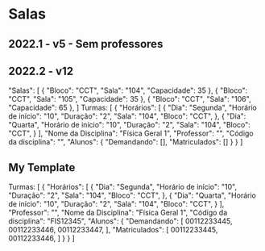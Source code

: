 # Salas

## 2022.1 - v5 - Sem professores

## 2022.2 - v12

"Salas": [
    {
        "Bloco": "CCT",
        "Sala": "104",
        "Capacidade": 35
    },
    {
        "Bloco": "CCT",
        "Sala": "105",
        "Capacidade": 35
    },
    {
        "Bloco": "CCT",
        "Sala": "106",
        "Capacidade": 65
    },
]
Turmas: [
    {
        "Horários": [
            {
                "Dia": "Segunda",
                "Horário de início": "10",
                "Duração": "2",
                "Sala": "104",
                "Bloco": "CCT",
            },
            {
                "Dia": "Quarta",
                "Horário de início": "10",
                "Duração": "2",
                "Sala": "104",
                "Bloco": "CCT",
            }
        ],
        "Nome da Disciplina": "Física Geral 1",
        "Professor": "",
        "Código da disciplina": "",
        "Alunos": {
            "Demandando": [],
            "Matriculados": []
        }
    }
]

## My Template

Turmas: [
    {
        "Horários": [
            {
                "Dia": "Segunda",
                "Horário de início": "10",
                "Duração": "2",
                "Sala": "104",
                "Bloco": "CCT",
            },
            {
                "Dia": "Quarta",
                "Horário de início": "10",
                "Duração": "2",
                "Sala": "104",
                "Bloco": "CCT",
            }
        ],
        "Professor": "",
        "Nome da Disciplina": "Física Geral 1",
        "Código da disciplina": "FIS12345",
        "Alunos": {
            "Demandando": [
                00112233445,
                00112233446,
                00112233447,
            ],
            "Matriculados": [
                00112233445,
                00112233446,
            ]
        }
    }
]